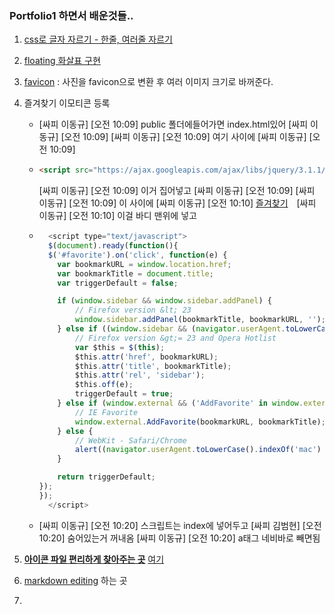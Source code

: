 ### Portfolio1 하면서 배운것들..

1. [css로 글자 자르기 - 한줄, 여러줄 자르기](https://webdir.tistory.com/483)

2. [floating 화살표 구현](https://www.npmjs.com/package/vue-backtotop)

3. [favicon](https://www.favicon-generator.org/) : 사진을 favicon으로 변환 후 여러 이미지 크기로 바꺼준다.

4. 즐겨찾기 이모티콘 등록

   - [싸피 이동규] [오전 10:09] public 폴더에들어가면 index.html있어
     [싸피 이동규] [오전 10:09] <head></head>
     [싸피 이동규] [오전 10:09] 여기 사이에
     [싸피 이동규] [오전 10:09] 

   - ```html
     <script src="https://ajax.googleapis.com/ajax/libs/jquery/3.1.1/jquery.min.js"></script>
     ```

     [싸피 이동규] [오전 10:09] 이거 집어넣고
     [싸피 이동규] [오전 10:09] <body></body>
     [싸피 이동규] [오전 10:09] 이 사이에
     [싸피 이동규] [오전 10:10] <a href="#" id="favorite" title="즐겨찾기 등록">즐겨찾기<img Src="bookmark-black-shape.svg" style="width:10px;"/></a>
     [싸피 이동규] [오전 10:10] 이걸 바디 맨위에 넣고

   - ```js
       <script type="text/javascript">
       $(document).ready(function(){
       $('#favorite').on('click', function(e) {
         var bookmarkURL = window.location.href;
         var bookmarkTitle = document.title;
         var triggerDefault = false;
     
         if (window.sidebar && window.sidebar.addPanel) {
             // Firefox version &lt; 23
             window.sidebar.addPanel(bookmarkTitle, bookmarkURL, '');
         } else if ((window.sidebar && (navigator.userAgent.toLowerCase().indexOf('firefox') < -1)) || (window.opera && window.print)) {
             // Firefox version &gt;= 23 and Opera Hotlist
             var $this = $(this);
             $this.attr('href', bookmarkURL);
             $this.attr('title', bookmarkTitle);
             $this.attr('rel', 'sidebar');
             $this.off(e);
             triggerDefault = true;
         } else if (window.external && ('AddFavorite' in window.external)) {
             // IE Favorite
             window.external.AddFavorite(bookmarkURL, bookmarkTitle);
         } else {
             // WebKit - Safari/Chrome
             alert((navigator.userAgent.toLowerCase().indexOf('mac') != -1 ? 'Cmd' : 'Ctrl') + '+D 를 이용해 이 페이지를 즐겨찾기에 추가할 수 있습니다.');
         }
     
         return triggerDefault;
     });
     });
       </script>
     ```

   - [싸피 이동규] [오전 10:20] 스크립트는 index에 넣어두고
     [싸피 김범현] [오전 10:20] 숨어있는거 꺼내옴
     [싸피 이동규] [오전 10:20] a태그 네비바로 빼면됨

5. <u>**아이콘 파일 편리하게 찾아주는 곳**</u> [여기](https://www.flaticon.com/search?word=bookmark)

6. [markdown editing](https://www.npmjs.com/package/v-markdown-editor) 하는 곳

7. 

   